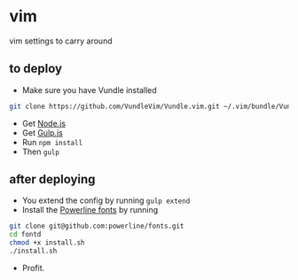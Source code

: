 # vim
vim settings to carry around

## to deploy
- Make sure you have Vundle installed
```bash
git clone https://github.com/VundleVim/Vundle.vim.git ~/.vim/bundle/Vundle.vim
```
- Get [Node.js][1]
- Get [Gulp.js][2]
- Run `npm install`
- Then `gulp`

## after deploying
- You extend the config by running `gulp extend`
- Install the [Powerline fonts][3] by running
```bash
git clone git@github.com:powerline/fonts.git
cd fontd
chmod +x install.sh
./install.sh
```
- Profit.

[1]: https://nodejs.org
[2]: http://gulpjs.com
[3]: https://powerline.readthedocs.io/en/master/installation/osx.html#vim-installation
